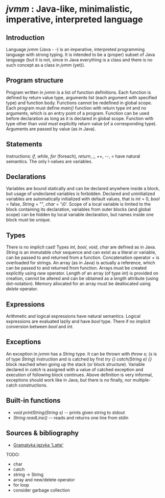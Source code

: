 *jvmm* : Java-like, minimalistic, imperative, interpreted language
==================================================================

Introduction
------------
Language *jvmm* (Java - -) is an imperative, interpreted programming language
with strong typing. It is intended to be a (proper) subset of Java language
(but it is not, since in Java everything is a class and there is no such
concept as a class in *jvmm* (yet)).

Program structure
-----------------
Program written in *jvmm* is a list of function definitions. Each function is
defined by return value type, arguments list (each argument with specified
type) and function body. Functions cannot be redefined in global scope. Each
program must define _main()_ function with return type _int_ and no arguments,
which is an entry point of a program. Function can be used before declaration
as long as it is declared in global scope. Function with type other than _void_
*must* explicitly return value (of a corresponding type). Arguments are passed
by value (as in Java).

Statements
----------
Instructions: _if_, _while_, _for_ (foreach), _return_, _;_, _++_, _--_, _=_
have natural semantics. The only l-values are variables.

Declarations
------------
Variables are bound statically and can be declared anywhere inside a block, but
usage of undeclared variables is forbidden. Declared and uninitialized
variables are automatically initialized with default values, that is _int_ = 0,
_bool_ = false, _String_ = "", _char_ = '\\0'.
Scope of a local variable is limited to the block containing its declaration,
variables from outer blocks (and global scope) can be hidden by local variable
declaration, but names inside one block must be unique.

Types
-----
There is no implicit cast! Types _int_, _bool_, _void_, _char_ are defined as
in Java.
_String_ is an immutable _char_ sequence and can exist as a literal or
variable, can be passed to and returned from a function. Concatenation operator
_+_ is overloaded for strings.
An array (as in Java) is actually a reference, which can be passed to and
returned from function. Arrays must be created explicitly using _new_ operator.
Length of an array (of type _int_) is provided on creation, cannot be altered
and can be obtained as a _length_ attribute (using dot-notation). Memory
allocated for an array must be deallocated using _delete_ operator.

Expressions
-----------
Arithmetic and logical expressions have natural semantics. Logical expressions
are evaluated lazily and have _bool_ type. There if no implicit conversion
between _bool_ and _int_.

Exceptions
----------
An exception in *jvmm* has a _String_ type. It can be thrown with _throw s;_ (s
is of type _String_) instruction and is catched by first _try {} catch(String
e) {}_ block reached when going up the stack (or block structure). Variable
declared in _catch_ is assigned with a value of catched exception and execution
of following block continues. Above definition is very informal, exceptions
should work like in Java, but there is no finally, nor multiple-catch
constructions.

Built-in functions
------------------
- _void printString(String s)_ -- prints given string to stdout
- _String readLine()_ -- reads and returns one line from stdin

Sources & bibliography
----------------------
- [Gramatyka języka 'Latte'](http://www.mimuw.edu.pl/~ben/Zajecia/Mrj2012/Latte/Latte.cf)

TODO:

- char
- catch
- string -> String
- array and new/delete operator
- for loop
- consider garbage collection
